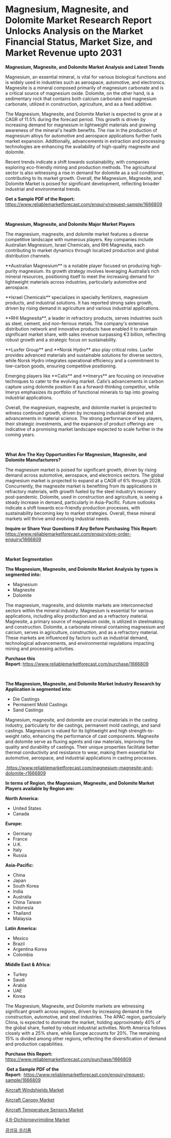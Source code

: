 <p><h1>Magnesium, Magnesite, and Dolomite Market Research Report Unlocks Analysis on the Market Financial Status, Market Size, and Market Revenue upto 2031</h1></p><p><strong>Magnesium, Magnesite, and Dolomite Market Analysis and Latest Trends</strong></p>
<p><p>Magnesium, an essential mineral, is vital for various biological functions and is widely used in industries such as aerospace, automotive, and electronics. Magnesite is a mineral composed primarily of magnesium carbonate and is a critical source of magnesium oxide. Dolomite, on the other hand, is a sedimentary rock that contains both calcium carbonate and magnesium carbonate, utilized in construction, agriculture, and as a feed additive.</p><p>The Magnesium, Magnesite, and Dolomite Market is expected to grow at a CAGR of 11.5% during the forecast period. This growth is driven by increasing demand for magnesium in lightweight materials and growing awareness of the mineral's health benefits. The rise in the production of magnesium alloys for automotive and aerospace applications further fuels market expansion. Additionally, advancements in extraction and processing technologies are enhancing the availability of high-quality magnesite and dolomite.</p><p>Recent trends indicate a shift towards sustainability, with companies exploring eco-friendly mining and production methods. The agricultural sector is also witnessing a rise in demand for dolomite as a soil conditioner, contributing to its market growth. Overall, the Magnesium, Magnesite, and Dolomite Market is poised for significant development, reflecting broader industrial and environmental trends.</p></p>
<p><strong>Get a Sample PDF of the Report:&nbsp;</strong> <a href="https://www.reliablemarketforecast.com/enquiry/request-sample/1666809?utm_campaign=1080&utm_medium=2&utm_source=Github&utm_content=ia&utm_term=10122024&utm_id=magnesium-magnesite-and-dolomite">https://www.reliablemarketforecast.com/enquiry/request-sample/1666809</a></p>
<p>&nbsp;</p>
<p><strong>Magnesium, Magnesite, and Dolomite Major Market Players</strong></p>
<p><p>The magnesium, magnesite, and dolomite market features a diverse competitive landscape with numerous players. Key companies include Australian Magnesium, Israel Chemicals, and RHI Magnesita, each contributing to market dynamics through localized production and global distribution channels.</p><p>**Australian Magnesium** is a notable player focused on producing high-purity magnesium. Its growth strategy involves leveraging Australia’s rich mineral resources, positioning itself to meet the increasing demand for lightweight materials across industries, particularly automotive and aerospace. </p><p>**Israel Chemicals** specializes in specialty fertilizers, magnesium products, and industrial solutions. It has reported strong sales growth, driven by rising demand in agriculture and various industrial applications.   </p><p>**RHI Magnesita**, a leader in refractory products, serves industries such as steel, cement, and non-ferrous metals. The company's extensive distribution network and innovative products have enabled it to maintain significant market share, with sales revenue surpassing €3 billion, reflecting robust growth and a strategic focus on sustainability.</p><p>**Luxfer Group** and **Norsk Hydro** also play critical roles. Luxfer provides advanced materials and sustainable solutions for diverse sectors, while Norsk Hydro integrates operational efficiency and a commitment to low-carbon goods, ensuring competitive positioning.</p><p>Emerging players like **Calix** and **Imerys** are focusing on innovative techniques to cater to the evolving market. Calix’s advancements in carbon capture using dolomite position it as a forward-thinking competitor, while Imerys emphasizes its portfolio of functional minerals to tap into growing industrial applications.</p><p>Overall, the magnesium, magnesite, and dolomite market is projected to witness continued growth, driven by increasing industrial demand and advancements in material science. The strong performance of key players, their strategic investments, and the expansion of product offerings are indicative of a promising market landscape expected to scale further in the coming years.</p></p>
<p>&nbsp;</p>
<p><strong>What Are The Key Opportunities For Magnesium, Magnesite, and Dolomite Manufacturers?</strong></p>
<p><p>The magnesium market is poised for significant growth, driven by rising demand across automotive, aerospace, and electronics sectors. The global magnesium market is projected to expand at a CAGR of 6% through 2028. Concurrently, the magnesite market is benefiting from its applications in refractory materials, with growth fueled by the steel industry’s recovery post-pandemic. Dolomite, used in construction and agriculture, is seeing a steady increase in demand, particularly in Asia-Pacific. Future outlooks indicate a shift towards eco-friendly production processes, with sustainability becoming key to market strategies. Overall, these mineral markets will thrive amid evolving industrial needs.</p></p>
<p><strong>Inquire or Share Your Questions If Any Before Purchasing This Report:</strong> <a href="https://www.reliablemarketforecast.com/enquiry/pre-order-enquiry/1666809?utm_campaign=1080&utm_medium=2&utm_source=Github&utm_content=ia&utm_term=10122024&utm_id=magnesium-magnesite-and-dolomite">https://www.reliablemarketforecast.com/enquiry/pre-order-enquiry/1666809</a></p>
<p>&nbsp;</p>
<p><strong>Market Segmentation</strong></p>
<p><strong>The Magnesium, Magnesite, and Dolomite Market Analysis by types is segmented into:</strong></p>
<p><ul><li>Magnesium</li><li>Magnesite</li><li>Dolomite</li></ul></p>
<p><p>The magnesium, magnesite, and dolomite markets are interconnected sectors within the mineral industry. Magnesium is essential for various applications, including alloy production and as a refractory material. Magnesite, a primary source of magnesium oxide, is utilized in steelmaking and construction. Dolomite, a carbonate mineral containing magnesium and calcium, serves in agriculture, construction, and as a refractory material. These markets are influenced by factors such as industrial demand, technological advancements, and environmental regulations impacting mining and processing activities.</p></p>
<p><strong>Purchase this Report:&nbsp;</strong><a href="https://www.reliablemarketforecast.com/purchase/1666809?utm_campaign=1080&utm_medium=2&utm_source=Github&utm_content=ia&utm_term=10122024&utm_id=magnesium-magnesite-and-dolomite">https://www.reliablemarketforecast.com/purchase/1666809</a></p>
<p>&nbsp;</p>
<p><strong>The Magnesium, Magnesite, and Dolomite Market Industry Research by Application is segmented into:</strong></p>
<p><ul><li>Die Castings</li><li>Permanent Mold Castings</li><li>Sand Castings</li></ul></p>
<p><p>Magnesium, magnesite, and dolomite are crucial materials in the casting industry, particularly for die castings, permanent mold castings, and sand castings. Magnesium is valued for its lightweight and high strength-to-weight ratio, enhancing the performance of cast components. Magnesite and dolomite serve as fluxing agents and raw materials, improving the quality and durability of castings. Their unique properties facilitate better thermal conductivity and resistance to wear, making them essential for automotive, aerospace, and industrial applications in casting processes.</p></p>
<p><a href="https://www.reliablemarketforecast.com/magnesium-magnesite-and-dolomite-r1666809?utm_campaign=1080&utm_medium=2&utm_source=Github&utm_content=ia&utm_term=10122024&utm_id=magnesium-magnesite-and-dolomite">&nbsp;https://www.reliablemarketforecast.com/magnesium-magnesite-and-dolomite-r1666809</a></p>
<p><strong>In terms of Region, the Magnesium, Magnesite, and Dolomite Market Players available by Region are:</strong></p>
<p>
    <p> <strong> North America: </strong>
        <ul>
            <li>United States</li>
            <li>Canada</li>
        </ul>
        </p> 
    <p> <strong> Europe: </strong>
        <ul>
            <li>Germany</li>
            <li>France</li>
            <li>U.K.</li>
            <li>Italy</li>
            <li>Russia</li>
        </ul>
        </p> 
    <p> <strong> Asia-Pacific: </strong>
        <ul>
            <li>China</li>
            <li>Japan</li>
            <li>South Korea</li>
            <li>India</li>
            <li>Australia</li>
            <li>China Taiwan</li>
            <li>Indonesia</li>
            <li>Thailand</li>
            <li>Malaysia</li>
        </ul>
        </p> 
    <p> <strong> Latin America: </strong>
        <ul>
            <li>Mexico</li>
            <li>Brazil</li>
            <li>Argentina Korea</li>
            <li>Colombia</li>
        </ul>
        </p> 
    <p> <strong> Middle East & Africa: </strong>
        <ul>
            <li>Turkey</li>
            <li>Saudi</li>
            <li>Arabia</li>
            <li>UAE</li>
            <li>Korea</li>
        </ul>
    </p>
    </p>
<p><p>The Magnesium, Magnesite, and Dolomite markets are witnessing significant growth across regions, driven by increasing demand in the construction, automotive, and steel industries. The APAC region, particularly China, is expected to dominate the market, holding approximately 40% of the global share, fueled by robust industrial activities. North America follows closely with a 25% share, while Europe accounts for 20%. The remaining 15% is divided among other regions, reflecting the diversification of demand and production capabilities.</p></p>
<p><strong>Purchase this Report: </strong><a href="https://www.reliablemarketforecast.com/purchase/1666809?utm_campaign=1080&utm_medium=2&utm_source=Github&utm_content=ia&utm_term=10122024&utm_id=magnesium-magnesite-and-dolomite">https://www.reliablemarketforecast.com/purchase/1666809</a></p>
<p>&nbsp;<strong>Get a Sample PDF of the Report:&nbsp;&nbsp;</strong><a href="https://www.reliablemarketforecast.com/enquiry/request-sample/1666809?utm_campaign=1080&utm_medium=2&utm_source=Github&utm_content=ia&utm_term=10122024&utm_id=magnesium-magnesite-and-dolomite">https://www.reliablemarketforecast.com/enquiry/request-sample/1666809</a></p>
<p><strong></strong></p>
<p><p><a href="https://www.linkedin.com/pulse/aircraft-windshields-market-trend-analysis-highlights-6rtqc?utm_campaign=1080&utm_medium=2&utm_source=Github&utm_content=ia&utm_term=10122024&utm_id=magnesium-magnesite-and-dolomite">Aircraft Windshields Market</a></p><p><a href="https://www.linkedin.com/pulse/assessment-aircraft-canopy-market-scope-markets-size-revenue-jr9qc?utm_campaign=1080&utm_medium=2&utm_source=Github&utm_content=ia&utm_term=10122024&utm_id=magnesium-magnesite-and-dolomite">Aircraft Canopy Market</a></p><p><a href="https://www.linkedin.com/pulse/comprehending-rapid-growth-global-aircraft-temperature-sensors-hjcyc?utm_campaign=1080&utm_medium=2&utm_source=Github&utm_content=ia&utm_term=10122024&utm_id=magnesium-magnesite-and-dolomite">Aircraft Temperature Sensors Market</a></p><p><a href="https://github.com/gdfhhhj/Market-Research-Report-List-6/blob/main/46-dichloropyrimidine-market.md?utm_campaign=1080&utm_medium=2&utm_source=Github&utm_content=ia&utm_term=10122024&utm_id=magnesium-magnesite-and-dolomite">4,6-Dichloropyrimidine Market</a></p><p><a href="https://github.com/sougarounis/Market-Research-Report-List-6/blob/main/948502027464.md?utm_campaign=1080&utm_medium=2&utm_source=Github&utm_content=ia&utm_term=10122024&utm_id=magnesium-magnesite-and-dolomite">광섬유 프리폼</a></p></p>